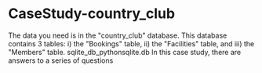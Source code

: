 # CaseStudy-country_club
The data you need is in the "country_club" database. This database
contains 3 tables:
    i) the "Bookings" table,
    ii) the "Facilities" table, and
    iii) the "Members" table.
sqlite_db_pythonsqlite.db
In this case study, there are answers to a series of questions
